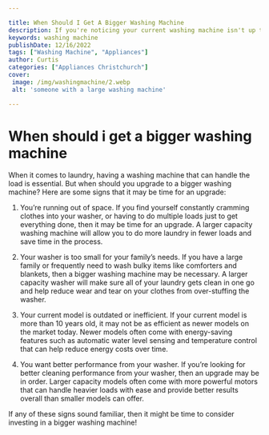 ```yaml
---

title: When Should I Get A Bigger Washing Machine
description: If you're noticing your current washing machine isn't up to the task, then this article will help you decide if it's time to upgrade, so read on to find out more!
keywords: washing machine
publishDate: 12/16/2022
tags: ["Washing Machine", "Appliances"]
author: Curtis
categories: ["Appliances Christchurch"]
cover: 
 image: /img/washingmachine/2.webp
 alt: 'someone with a large washing machine'

---
```


# When should i get a bigger washing machine

When it comes to laundry, having a washing machine that can handle the load is essential. But when should you upgrade to a bigger washing machine? Here are some signs that it may be time for an upgrade:

1. You’re running out of space. If you find yourself constantly cramming clothes into your washer, or having to do multiple loads just to get everything done, then it may be time for an upgrade. A larger capacity washing machine will allow you to do more laundry in fewer loads and save time in the process. 

2. Your washer is too small for your family’s needs. If you have a large family or frequently need to wash bulky items like comforters and blankets, then a bigger washing machine may be necessary. A larger capacity washer will make sure all of your laundry gets clean in one go and help reduce wear and tear on your clothes from over-stuffing the washer. 

3. Your current model is outdated or inefficient. If your current model is more than 10 years old, it may not be as efficient as newer models on the market today. Newer models often come with energy-saving features such as automatic water level sensing and temperature control that can help reduce energy costs over time. 

4. You want better performance from your washer. If you’re looking for better cleaning performance from your washer, then an upgrade may be in order. Larger capacity models often come with more powerful motors that can handle heavier loads with ease and provide better results overall than smaller models can offer. 

If any of these signs sound familiar, then it might be time to consider investing in a bigger washing machine!